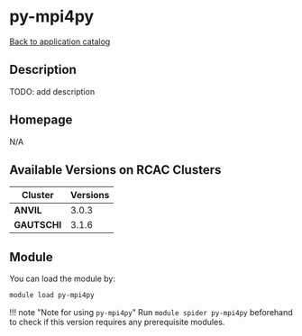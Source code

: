 # py-mpi4py

[Back to application catalog](../app_catalog.md)

## Description

TODO: add description

## Homepage

N/A

## Available Versions on RCAC Clusters

|Cluster|Versions|
|---|---|
**ANVIL**|3.0.3
**GAUTSCHI**|3.1.6

## Module

You can load the module by:

```bash
module load py-mpi4py
```

!!! note "Note for using `py-mpi4py`"
    Run `module spider py-mpi4py` beforehand to check if this version requires any prerequisite modules.
